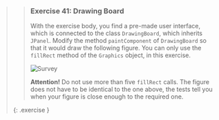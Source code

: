 >>### Exercise 41: Drawing Board
>>
>>With the exercise body, you find a pre-made user interface, which is connected to the class `DrawingBoard`, which inherits `JPanel`. Modify the method `paintComponent` of `DrawingBoard` so that it would draw the following figure. You can only use the `fillRect` method of the `Graphics` object, in this exercise.
>>
>> ![Survey]({{site.baseurl}}/images/exercise/week11/41_smiley.gif)
>>
>>**Attention!** Do not use more than five `fillRect` calls. The figure does not have to be identical to the one above, the tests tell you when your figure is close enough to the required one.
>>
>{: .exercise }